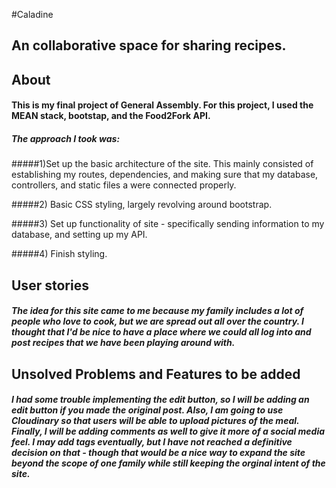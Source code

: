 #Caladine
## An collaborative space for sharing recipes.

## About

#### This is my final project of General Assembly. For this project, I used the MEAN stack, bootstap, and the Food2Fork API.

##### The approach I took was:
#####1)Set up the basic architecture of the site. This mainly consisted of establishing my routes, dependencies, and making sure that my database, controllers, and static files a were connected properly.

#####2) Basic CSS styling, largely revolving around bootstrap.

#####3) Set up functionality of site - specifically sending information to my database, and setting up my API.

#####4) Finish styling.

## User stories
##### The idea for this site came to me because my family includes a lot of people who love to cook, but we are spread out all over the country. I thought that I'd be nice to have a place where we could all log into and post recipes that we have been playing around with.

## Unsolved Problems and Features to be added
##### I had some trouble implementing the edit button, so I will be adding an edit button if you made the original post. Also, I am going to use Cloudinary so that users will be able to upload pictures of the meal. Finally, I will be adding comments as well to give it more of a social media feel. I may add tags eventually, but I have not reached a definitive decision on that - though that would be a nice way to expand the site beyond the scope of one family while still keeping the orginal intent of the site.






